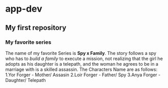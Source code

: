 # app-dev
## My first repository
### My favorite series 
  The name of my favorite Series is **Spy x Family**.
  The story follows a spy who has to *build a family* to execute a mission, not realizing that the girl he adopts as his daughter is a telepath, and the woman he agrees to be in a marriage with is a skilled assassin.
  The Characters Name are as follows:
  1.Yor Forger - Mother/ Assasin
  2.Loir Forger - Father/ Spy
  3.Anya Forger - Daughter/ Telepath
  
